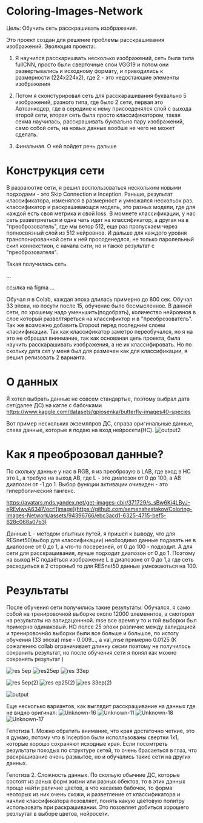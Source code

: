 # Coloring-Images-Network

Цель:
Обучить сеть расскрашивать изображения.

Это проект создан для решение проблемы расскрашивания изображений.
Эволюция проекта:.
  1) Я научился расскаришвать несколько изображений, сеть была типа fullCNN, просто были сверточные слои  VGG19
  и потом они развертывались и исходному формату, и приводились к размерности (224х224х2), где 2 - это недостаюшие элементы изображения

  2) Потом я сконстурировал сеть для расскарашивания буквально 5 изображений, разного типа, где было 2 сети, первая это Автоэнкодер, где в середине к нему присоеденялся слой с выхода второй сети, вторая сеть была просто классификатором,
  такая сехма научилась, расскрашивать буквально пару изображений, само собой сеть, на новых данных вообше не чего не может сделать.

  3) Финальная. О ней пойдет речь дальше

# Конструкция сети

В разраюотке сети, я решил воспользоваться нескольким новыми подходами - это Skip Connection и Inception. Раньше, результат классификатора, изменялся в размерност и умножался нескольок раз. классификатор и раскрашивающся модель, это разных модели, где для каждой есть своя метрика и свой loss.
В момнете классификации, у нас сеть разветряеться и одна чать идет на классификатор, а другая на в "преоброзователь", где мы ветор 512, еще раз пропускаем через полносвязный слой из 512 нейровнов. 
И дальше для каждого уровня транспонированной сети к ней просоденедлся, не только паролельный скип коннекстион, с начала сити, но и также результат с "преоброзователя".

Такая получилась сеть.

...

ссылка на figma  ...

Обучал я в Colab, каждая эпоха длилась примерно до 800 сек. Обучал 33 эпохи, но посути после 15, обучение было бесмысленное.
В данной сети, по хрошему надо уменьшить(подобрать), количество нейровнов в слое который развелтяреться на классификтор и в "преоброзователь". Так же возможно добавить Dropout перед псоледним слоем класиификации.
Так как классификатор заметро переобучался, но я на это не обращал внинмание, так как основаная цель проекта, была научить расскарашивать изображения, а не их классифировать. Но по скольку дата сет у меня был для размечен как для классификации, я решил релизовать 2 варианта.

# О данных

Я хотел выбрать данные не совсем стандартые, поэтому выбрал дата сет(далее ДС) на кагле с бабочками 
https://www.kaggle.com/datasets/gpiosenka/butterfly-images40-species


Вот пример нескольких экземлпров ДС, справа оригинальные данные, слева данные, которые я подаю на вход нейросети(НС).
![output2](https://github.com/semenshestakov/Coloring-Images-Network/assets/94396766/c61b9bac-d60c-40df-99e1-b52c6b6fbbab)


# Как я преоброзовал данные? 
По скольку данные у нас в RGB, я из преоброзую в LAB, где вход в НС это L, а требую на выход AB, где L - это диапозон от 0 до 100, а AB диапозон от -1 до 1. Выбор функции активации очивиден - это гиперболический тангенс.

https://avatars.mds.yandex.net/get-images-cbir/371729/s_sBw6Ki4LByJ-eREvIwvA6347/ocr![image](https://github.com/semenshestakov/Coloring-Images-Network/assets/94396766/ebc3acd1-6325-4715-bef5-628c068a07b3)

Данные L -  методом опытных путей, я пришел к выводу, что для RESnet50(выбор для классификации) необходимо данные подавать не в диапозоне от 0 до 1, а что-то посерезней, от 0 до 100 - подходит. А для сети для расскрашивания, лучше подходит диапозон от 0 до 1. 
Поэтому на выход НС подаёться изображение L в диапозоне от 0 до 1,а где сеть расходиться в 2 стороныб то для RESnet50 данные умножаються на 100. 

# Результаты 
После обучения сети получились такие результаты:
Обучался, я само собой на тренировочной выборке около 12000 элеменнтов, а смоторел на результаты на валидацоннной. mse все время у то и той выборки был примерно одинаковый. НО полсе 25 эпохи различие между валидацией и тренировочнйо выборки были все больше и большое, по истогу обучения (33 эпоха) mse - 0.009..., а val_mse примерно 0.0125 (К сожалению collab ограничивает длинну сесии поэтому не получилось сохранить результат, но после обучения сети я понял как можно сохранять результат )

![res 5ep](https://github.com/semenshestakov/Coloring-Images-Network/assets/94396766/efa8a3c0-783b-421a-9927-d73f4c27561e)
![res25ep](https://github.com/semenshestakov/Coloring-Images-Network/assets/94396766/fce19c8a-2a33-40fc-b352-52bd5baa28c1)
![res 33ep](https://github.com/semenshestakov/Coloring-Images-Network/assets/94396766/67d4305b-386a-47c5-a9b9-88c102821e96)

![res 5ep(2)](https://github.com/semenshestakov/Coloring-Images-Network/assets/94396766/da982216-bed9-4217-84aa-14df597eac97)
![res ep25(2)](https://github.com/semenshestakov/Coloring-Images-Network/assets/94396766/adee61a7-1b10-4c62-8a7e-0ba0f6108e8a)
![res 33ep(2)](https://github.com/semenshestakov/Coloring-Images-Network/assets/94396766/29e234a3-dd1c-4c53-b921-2285be85b11d)

![output](https://github.com/semenshestakov/Coloring-Images-Network/assets/94396766/271ea7ce-9795-45ee-afbd-9f86b1b48ca3)


Еще несколько вариантов, как выглядит расскрашивание на данных где не видно оригинал:
![Unknown-16](https://github.com/semenshestakov/Coloring-Images-Network/assets/94396766/8eefb1f4-a417-4fe4-ab73-30d76e86431a)
![Unknown-11](https://github.com/semenshestakov/Coloring-Images-Network/assets/94396766/597d2061-63fd-422a-8458-28a79600fdf0)
![Unknown-18](https://github.com/semenshestakov/Coloring-Images-Network/assets/94396766/ea20f00f-94af-469e-988e-0e2106d8deb0)
![Unknown-17](https://github.com/semenshestakov/Coloring-Images-Network/assets/94396766/a5d35f68-70ed-4396-9f31-f90e58623030)


Гепотиза 1. Можно обратить внимание, что края достаточно четкие, это я думаю, потому что в Inception были исполльзованы свертки 1х1, которые хорошо сохраняют исходные края.
Если посомтреть результаты походых по структуре сетей, то очень брасаеться в глаз, что раскрашивание очень размытое, но и обучались такие сети на других данных. 

Гепотиза 2. Сложность данных. По скольую обычние ДС, которые  состоят из раных форм жизни или разных обектов, то в этих данных проще найти раличие цветов, а что касаемо бабочек, то форма неоторых из них очень схожи, и разветление от классификатора и начлие классификатора позовляет, понять какую цветовую политру использовать при раскрашивании. Это позовляет добиться хорошего резльутат в выборе цветов, нейросети.

